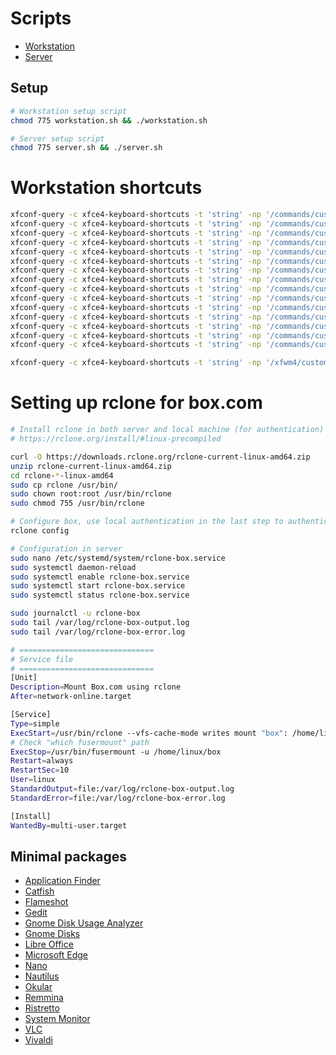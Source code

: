# Scripts
- [Workstation](workstation.sh)
- [Server](server.sh)

## Setup
```bash
# Workstation setup script
chmod 775 workstation.sh && ./workstation.sh

# Server setup script
chmod 775 server.sh && ./server.sh
```

# Workstation shortcuts
```bash
xfconf-query -c xfce4-keyboard-shortcuts -t 'string' -np '/commands/custom/<Super>c' -s 'code'
xfconf-query -c xfce4-keyboard-shortcuts -t 'string' -np '/commands/custom/<Super>n' -s 'gedit'
xfconf-query -c xfce4-keyboard-shortcuts -t 'string' -np '/commands/custom/<Super>s' -s 'catfish'
xfconf-query -c xfce4-keyboard-shortcuts -t 'string' -np '/commands/custom/<Super>l' -s 'xflock4'
xfconf-query -c xfce4-keyboard-shortcuts -t 'string' -np '/commands/custom/<Super>k' -s 'keepass2'
xfconf-query -c xfce4-keyboard-shortcuts -t 'string' -np '/commands/custom/<Super>y' -s 'freetube'
xfconf-query -c xfce4-keyboard-shortcuts -t 'string' -np '/commands/custom/<Super>v' -s 'virt-manager'
xfconf-query -c xfce4-keyboard-shortcuts -t 'string' -np '/commands/custom/<Super>f' -s 'xfce4-appfinder'
xfconf-query -c xfce4-keyboard-shortcuts -t 'string' -np '/commands/custom/<Super>r' -s 'remmina-file-wrapper'
xfconf-query -c xfce4-keyboard-shortcuts -t 'string' -np '/commands/custom/<Super><Shift>s' -s 'flameshot gui'
xfconf-query -c xfce4-keyboard-shortcuts -t 'string' -np '/commands/custom/<Super>b' -s 'exo-open --launch WebBrowser'
xfconf-query -c xfce4-keyboard-shortcuts -t 'string' -np '/commands/custom/<Shift><Ctrl>Escape' -s 'xfce4-taskmanager'
xfconf-query -c xfce4-keyboard-shortcuts -t 'string' -np '/commands/custom/<Super>e' -s 'exo-open --launch FileManager'
xfconf-query -c xfce4-keyboard-shortcuts -t 'string' -np '/commands/custom/<Ctrl><Alt>Delete' -s 'xfce4-session-logout'
xfconf-query -c xfce4-keyboard-shortcuts -t 'string' -np '/commands/custom/<Super>t' -s 'exo-open --launch TerminalEmulator'

xfconf-query -c xfce4-keyboard-shortcuts -t 'string' -np '/xfwm4/custom/<Super>q' -s 'close_window_key'
```

# Setting up rclone for box.com
```bash
# Install rclone in both server and local machine (for authentication)
# https://rclone.org/install/#linux-precompiled

curl -O https://downloads.rclone.org/rclone-current-linux-amd64.zip
unzip rclone-current-linux-amd64.zip
cd rclone-*-linux-amd64
sudo cp rclone /usr/bin/
sudo chown root:root /usr/bin/rclone
sudo chmod 755 /usr/bin/rclone

# Configure box, use local authentication in the last step to authenticate in local machine
rclone config

# Configuration in server
sudo nano /etc/systemd/system/rclone-box.service
sudo systemctl daemon-reload
sudo systemctl enable rclone-box.service
sudo systemctl start rclone-box.service
sudo systemctl status rclone-box.service

sudo journalctl -u rclone-box
sudo tail /var/log/rclone-box-output.log
sudo tail /var/log/rclone-box-error.log

# ==============================
# Service file
# ==============================
[Unit]
Description=Mount Box.com using rclone
After=network-online.target

[Service]
Type=simple
ExecStart=/usr/bin/rclone --vfs-cache-mode writes mount "box": /home/linux/box
# Check "which fusermount" path
ExecStop=/usr/bin/fusermount -u /home/linux/box
Restart=always
RestartSec=10
User=linux
StandardOutput=file:/var/log/rclone-box-output.log
StandardError=file:/var/log/rclone-box-error.log

[Install]
WantedBy=multi-user.target
```

## Minimal packages
- [Application Finder](https://docs.xfce.org/xfce/xfce4-appfinder/start)
- [Catfish](https://docs.xfce.org/apps/catfish/start)
- [Flameshot](https://flameshot.org)
- [Gedit](https://gedit-technology.github.io/apps/gedit/)
- [Gnome Disk Usage Analyzer](https://flathub.org/apps/org.gnome.baobab)
- [Gnome Disks](https://apps.gnome.org/en-GB/DiskUtility/)
- [Libre Office](https://www.libreoffice.org)
- [Microsoft Edge](https://www.microsoft.com/en-us/edge)
- [Nano](https://www.nano-editor.org)
- [Nautilus](https://apps.gnome.org/en-GB/Nautilus/)
- [Okular](https://okular.kde.org)
- [Remmina](https://remmina.org)
- [Ristretto](https://docs.xfce.org/apps/ristretto/start)
- [System Monitor](https://apps.gnome.org/en-GB/SystemMonitor/)
- [VLC](https://www.videolan.org)
- [Vivaldi](https://vivaldi.com)